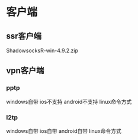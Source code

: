 # 客户端
## ssr客户端
ShadowsocksR-win-4.9.2.zip

## vpn客户端
### pptp
windows自带
ios不支持
android不支持
linux命令方式
### l2tp
windows自带
ios自带
android自带
linux命令方式